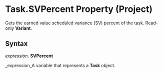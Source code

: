 
# Task.SVPercent Property (Project)

Gets the earned value scheduled variance (SV) percent of the task. Read-only  **Variant**.


## Syntax

 _expression_. **SVPercent**

 _expression_A variable that represents a  **Task** object.

